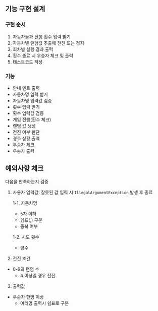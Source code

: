 ## 기능 구현 설계

### 구현 순서

1. 자동차들과 진행 횟수 입력 받기
2. 자동차별 랜덤값 추출해 전진 또는 정지
3. 회차별 실행 결과 출력
4. 횟수 종료 시 우승자 체크 및 출력
5. 테스트코드 작성

### 기능

- 안내 멘트 출력
- 자동차명 입력 받기
- 자동차명 입력값 검증
- 횟수 입력 받기
- 횟수 입력값 검증
- 게임 진행(횟수 체크)
- 랜덤 값 생성
- 전진 여부 판단
- 경주 상황 출력
- 우승자 체크
- 우승자 출력

## 예외사항 체크

다음을 만족하는지 검증

1. 사용자 입력값: 잘못된 값 입력 시 `IllegalArgumentException` 발생 후 종료

   1-1. 자동차명

   - 5자 이하
   - 쉼표(,) 구분
   - 중복 여부

   1-2. 시도 횟수

   - 양수

2. 전진 조건

- 0-9의 랜덤 수
  - 4 이상일 경우 전진

3. 출력값

- 우승자 한명 이상
  - 여러명 출력시 쉼표로 구분
